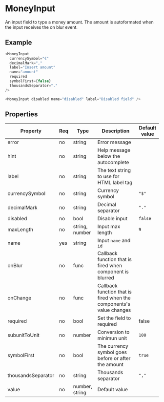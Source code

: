 # MoneyInput
An input field to type a money amount. The amount is autoformated when the input receives the on blur event.

## Example

```javascript
<MoneyInput
  currencySymbol="€"
  decimalMark=","
  label="Insert amount"
  name="amount"
  required
  symbolFirst={false}
  thousandsSeparator="."
/>

<MoneyInput disabled name="disabled" label="Disabled field" />
```

## Properties

| Property             | Req   | Type             | Description                                                         | Default value   |
| -------------------- | ----- | ---------------- | ------------------------------------------------------------------- | --------------- |
| error                | no    | string           | Error message                                                       |                 |
| hint                 | no    | string           | Help message below the autocomplete                                 |                 |
| label                | no    | string           | The text string to use for HTML label tag                           |                 |
| currencySymbol       | no    | string           | Currency symbol                                                     | `"$"`           |
| decimalMark          | no    | string           | Decimal separator                                                   | `"."`           |
| disabled             | no    | bool             | Disable input                                                       | `false`         |
| maxLength            | no    | string, number   | Input max length                                                    | `9`             |
| name                 | yes   | string           | Input `name` and `id`                                               |                 |
| onBlur               | no    | func             | Callback function that is fired when component is blurred           |                 |
| onChange             | no    | func             | Callback function that is fired when the components's value changes |                 |
| required             | no    | bool             | Set the field to required                                           | false
| subunitToUnit        | no    | number           | Conversion to minimun unit                                          | `100`           |
| symbolFirst          | no    | bool             | The currency symbol goes before or after the amount                 | `true`          |
| thousandsSeparator   | no    | string           | Thousands separator                                                 | `","`           |
| value                | no    | number, string   | Default value                                                       |                 |
